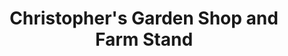 ---
title: "Christopher's Garden Shop and Farm Stand"
url: /weymouth/christophers-garden-shop-and-farm-stand/
shop: greengrocer
---